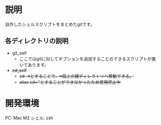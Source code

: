 # 説明
自作したシェルスクリプトをまとめたgitです。
## 各ディレクトリの説明
- git_self
  - ここではgitに対してオプションを追加することのできるスクリプトが書いてあります。
- ~~cd_self~~ 
  - ~~cd -nとすることで、n個上の親ディレクトリへ移動できる。~~
  - ~~alias cd=''とすることができなかったため使用停止中~~
# 開発環境
PC: Mac M2
シェル: zsh